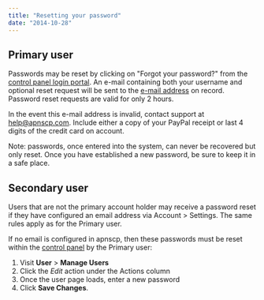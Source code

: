 ```yaml
---
title: "Resetting your password"
date: "2014-10-28"
---
```


## Primary user

Passwords may be reset by clicking on "Forgot your password?" from the [control panel login portal](https://cp.apnscp.com/apps/login). An e-mail containing both your username and optional reset request will be sent to the [e-mail address](https://kb.apnscp.com/control-panel/updating-your-contact-information/) on record. Password reset requests are valid for only 2 hours.

In the event this e-mail address is invalid, contact support at help@apnscp.com. Include either a copy of your PayPal receipt or last 4 digits of the credit card on account.

Note: passwords, once entered into the system, can never be recovered but only reset. Once you have established a new password, be sure to keep it in a safe place.

## Secondary user

Users that are not the primary account holder may receive a password reset if they have configured an email address via Account > Settings. The same rules apply as for the Primary user.

If no email is configured in apnscp, then these passwords must be reset within the [control panel](https://kb.apnscp.com/control-panel/logging-into-the-control-panel/) by the Primary user:

1. Visit **User** > **Manage Users**
2. Click the _Edit_ action under the Actions column
3. Once the user page loads, enter a new password
4. Click **Save Changes**.

